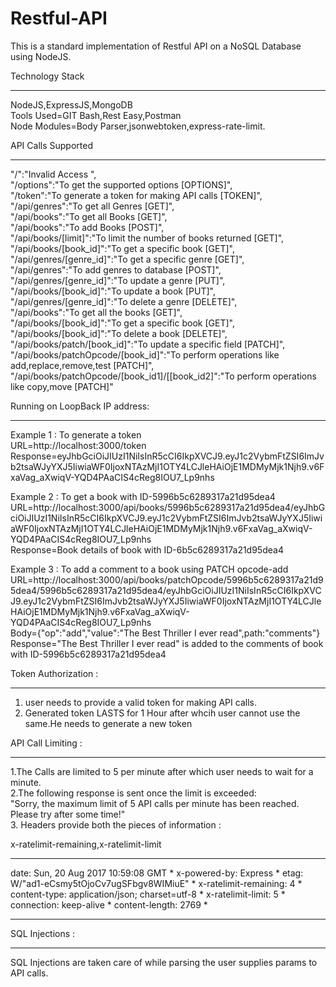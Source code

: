 # Restful-API

This is a standard implementation of Restful API on a NoSQL Database using NodeJS.

Technology Stack
___________________________________________________________________________________________________________________________________
NodeJS,ExpressJS,MongoDB <br>
Tools Used=GIT Bash,Rest Easy,Postman<br>
Node Modules=Body Parser,jsonwebtoken,express-rate-limit.


API Calls Supported
___________________________________________________________________________________________________________________________________
"/":"Invalid Access	",<br>
"/options":"To get the supported options  [OPTIONS]",<br>
"/token":"To generate a token for making API calls  [TOKEN]",<br>
"/api/genres":"To get all Genres	[GET]",<br>
"/api/books":"To get all Books	[GET]",<br>
"/api/books":"To add Books	[POST]",<br>
"/api/books/[limit]":"To limit the number of books returned	[GET]",<br>
"/api/books/[book_id]":"To get a specific book	[GET]",<br>
"/api/genres/[genre_id]":"To get a specific genre	[GET]",<br>
"/api/genres":"To add genres to database	[POST]",<br>
"/api/genres/[genre_id]":"To update a genre	[PUT]",<br>
"/api/books/[book_id]":"To update a book	[PUT]",<br>
"/api/genres/[genre_id]":"To delete a genre	[DELETE]",<br>
"/api/books":"To get all the books	[GET]",<br>
"/api/books/[book_id]":"To get a specific book	[GET]",<br>
"/api/books/[book_id]":"To delete a book	[DELETE]",<br>
"/api/books/patch/[book_id]":"To update a specific field [PATCH]",<br>
"/api/books/patchOpcode/[book_id]":"To perform operations like add,replace,remove,test [PATCH]",<br>
"/api/books/patchOpcode/[book_id1]/[[book_id2]":"To perform operations like copy,move [PATCH]"<br>




Running on LoopBack IP address:
__________________________________________________________________________________________________________________________________

Example 1 : To generate a token<br>
URL=http://localhost:3000/token<br>
Response=eyJhbGciOiJIUzI1NiIsInR5cCI6IkpXVCJ9.eyJ1c2VybmFtZSI6ImJvb2tsaWJyYXJ5IiwiaWF0IjoxNTAzMjI1OTY4LCJleHAiOjE1MDMyMjk1Njh9.v6FxaVag_aXwiqV-YQD4PAaCIS4cReg8IOU7_Lp9nhs

Example 2 : To get a book with ID-5996b5c6289317a21d95dea4<br>
URL=http://localhost:3000/api/books/5996b5c6289317a21d95dea4/eyJhbGciOiJIUzI1NiIsInR5cCI6IkpXVCJ9.eyJ1c2VybmFtZSI6ImJvb2tsaWJyYXJ5IiwiaWF0IjoxNTAzMjI1OTY4LCJleHAiOjE1MDMyMjk1Njh9.v6FxaVag_aXwiqV-YQD4PAaCIS4cReg8IOU7_Lp9nhs<br>
Response=Book details of book with ID-6b5c6289317a21d95dea4<br>

Example 3 : To add a comment to a book using PATCH opcode-add<br>
URL=http://localhost:3000/api/books/patchOpcode/5996b5c6289317a21d95dea4/5996b5c6289317a21d95dea4/eyJhbGciOiJIUzI1NiIsInR5cCI6IkpXVCJ9.eyJ1c2VybmFtZSI6ImJvb2tsaWJyYXJ5IiwiaWF0IjoxNTAzMjI1OTY4LCJleHAiOjE1MDMyMjk1Njh9.v6FxaVag_aXwiqV-YQD4PAaCIS4cReg8IOU7_Lp9nhs<br>
Body={"op":"add","value":"The Best Thriller I ever read",path:"comments"}<br>
Response="The Best Thriller I ever read" is added to the comments of book with ID-5996b5c6289317a21d95dea4<br>


Token Authorization :
____________________________________________________________________________________________________________________________________

1.  user needs to provide a valid token for making API calls. <br>
2.  Generated token LASTS for 1 Hour after whcih user cannot use the same.He needs to generate a new token<br>

API Call Limiting :
____________________________________________________________________________________________________________________________________
1.The Calls are limited to 5 per minute after which user needs to wait for a minute.<br>
2.The following response is sent once the limit is exceeded:<br>
"Sorry, the maximum limit of 5 API calls per minute has been reached. Please try after some time!"<br>
3. Headers provide both the pieces of information :<br>

x-ratelimit-remaining,x-ratelimit-limit<br>

*************************************************
date: Sun, 20 Aug 2017 10:59:08 GMT             *
x-powered-by: Express                           *
etag: W/"ad1-eCsmy5tOjoCv7ugSFbgv8WIMiuE"       *
x-ratelimit-remaining: 4                        *
content-type: application/json; charset=utf-8   *
x-ratelimit-limit: 5                            *
connection: keep-alive                          *
content-length: 2769                            *
*************************************************



SQL Injections :
____________________________________________________________________________________________________________________________________
SQL Injections are taken care of while parsing the user supplies params to API calls.



